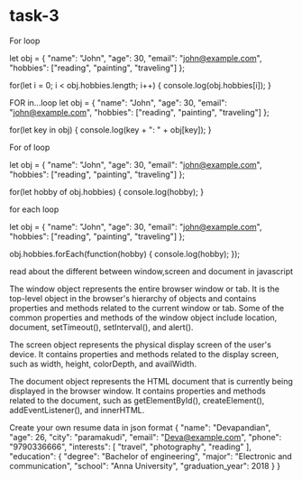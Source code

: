 # task-3 
For loop

let obj = {
  "name": "John",
  "age": 30,
  "email": "john@example.com",
  "hobbies": ["reading", "painting", "traveling"]
};

for(let i = 0; i < obj.hobbies.length; i++) {
  console.log(obj.hobbies[i]);
}



FOR in...loop
let obj = {
  "name": "John",
  "age": 30,
  "email": "john@example.com",
  "hobbies": ["reading", "painting", "traveling"]
};

for(let key in obj) {
  console.log(key + ": " + obj[key]);
}

For of loop

let obj = {
  "name": "John",
  "age": 30,
  "email": "john@example.com",
  "hobbies": ["reading", "painting", "traveling"]
};

for(let hobby of obj.hobbies) {
  console.log(hobby);
}

for each loop

let obj = {
  "name": "John",
  "age": 30,
  "email": "john@example.com",
  "hobbies": ["reading", "painting", "traveling"]
};

obj.hobbies.forEach(function(hobby) {
  console.log(hobby);
});








read about the different between window,screen and document in javascript

The window object represents the entire browser window or tab. It is the top-level object in the browser's hierarchy of objects and contains properties and methods related to the current window or tab. Some of the common properties and methods of the window object include location, document, setTimeout(), setInterval(), and alert().


The screen object represents the physical display screen of the user's device. It contains properties and methods related to the display screen, such as width, height, colorDepth, and availWidth.



The document object represents the HTML document that is currently being displayed in the browser window. It contains properties and methods related to the document, such as getElementById(), createElement(), addEventListener(), and innerHTML.




Create your own resume data in json format
{
    "name": "Devapandian",
    "age": 26,
    "city": "paramakudi",
    "email": "Deva@example.com",
    "phone": "9790336666",
    "interests": [
        "travel",
        "photography",
        "reading"
    ],
    "education": {
        "degree": "Bachelor of engineering",
        "major": "Electronic and communication",
        "school": "Anna University",
        "graduation_year": 2018
    }
}

